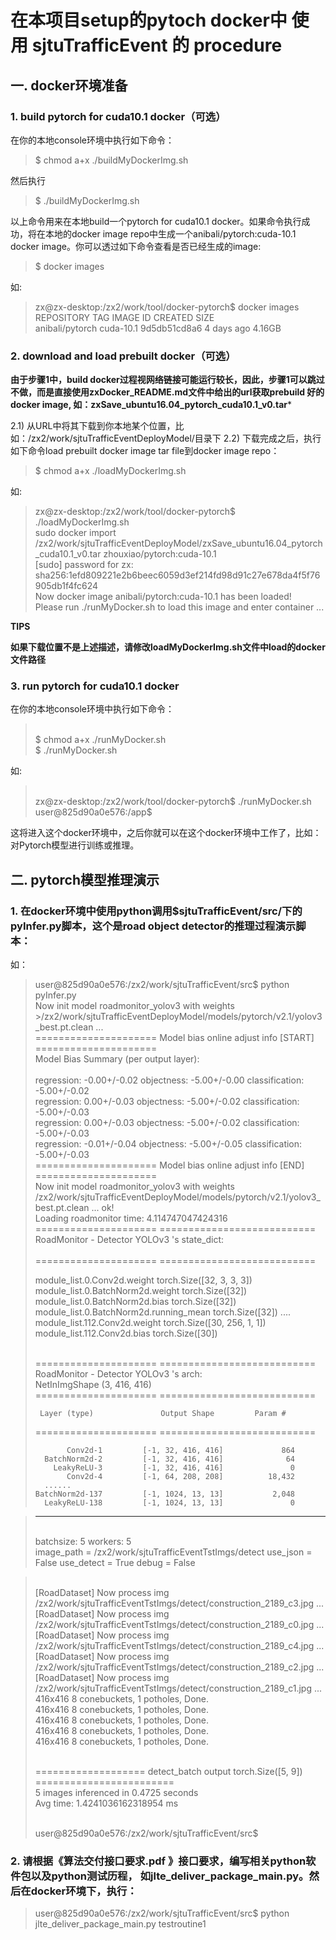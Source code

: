 # 在本项目setup的pytoch docker中 使用 sjtuTrafficEvent 的 procedure
## 一.  docker环境准备
### 1.  build pytorch for cuda10.1 docker（可选）
在你的本地console环境中执行如下命令：
>$ chmod a+x ./buildMyDockerImg.sh

然后执行
>$ ./buildMyDockerImg.sh

以上命令用来在本地build一个pytorch for cuda10.1 docker。如果命令执行成功，将在本地的docker image repo中生成一个anibali/pytorch:cuda-10.1 docker image。你可以透过如下命令查看是否已经生成的image:
>$ docker images

如:
>zx@zx-desktop:/zx2/work/tool/docker-pytorch$ docker images
><br> REPOSITORY          TAG                    IMAGE ID            CREATED             SIZE
><br>anibali/pytorch     cuda-10.1               9d5db51cd8a6        4 days ago          4.16GB

### 2.  download and load prebuilt docker（可选）
**由于步骤1中，build docker过程视网络链接可能运行较长，因此，步骤1可以跳过不做，而是直接使用zxDocker_README.md文件中给出的url获取prebuild 好的docker image, 如：zxSave_ubuntu16.04_pytorch_cuda10.1_v0.tar***

2.1) 从URL中将其下载到你本地某个位置，比如：/zx2/work/sjtuTrafficEventDeployModel/目录下
2.2) 下载完成之后，执行如下命令load prebuilt docker image tar file到docker image repo：
>$ chmod a+x ./loadMyDockerImg.sh

如:
>zx@zx-desktop:/zx2/work/tool/docker-pytorch$ ./loadMyDockerImg.sh 
><br>sudo docker import /zx2/work/sjtuTrafficEventDeployModel/zxSave_ubuntu16.04_pytorch_cuda10.1_v0.tar zhouxiao/pytorch:cuda-10.1
><br>[sudo] password for zx: 
><br>sha256:1efd809221e2b6beec6059d3ef214fd98d91c27e678da4f5f76905db1f4fc624
><br>Now docker image anibali/pytorch:cuda-10.1 has been loaded!
><br>Please run ./runMyDocker.sh to load this image and enter container ...


**TIPS**

**如果下载位置不是上述描述，请修改loadMyDockerImg.sh文件中load的docker文件路径**

### 3.  run pytorch for cuda10.1 docker
在你的本地console环境中执行如下命令：
><br>$ chmod a+x ./runMyDocker.sh
><br>$ ./runMyDocker.sh

如:
><br>zx@zx-desktop:/zx2/work/tool/docker-pytorch$ ./runMyDocker.sh 
><br>user@825d90a0e576:/app$ 

这将进入这个docker环境中，之后你就可以在这个docker环境中工作了，比如：对Pytorch模型进行训练或推理。

## 二.  pytorch模型推理演示
### 1.  在docker环境中使用python调用$sjtuTrafficEvent/src/下的pyInfer.py脚本，这个是road object detector的推理过程演示脚本：
如：
>user@825d90a0e576:/zx2/work/sjtuTrafficEvent/src$ python pyInfer.py
><br>Now init model roadmonitor_yolov3 with weights >/zx2/work/sjtuTrafficEventDeployModel/models/pytorch/v2.1/yolov3_best.pt.clean ...
><br>===================== Model bias online adjust info [START] =====================
><br>Model Bias Summary (per output layer):</br>
><br>regression: -0.00+/-0.02   objectness: -5.00+/-0.00   classification: -5.00+/-0.02 
><br>regression:  0.00+/-0.03   objectness: -5.00+/-0.02   classification: -5.00+/-0.03 
><br>regression:  0.00+/-0.03   objectness: -5.00+/-0.02   classification: -5.00+/-0.03 
><br>regression: -0.01+/-0.04   objectness: -5.00+/-0.05   classification: -5.00+/-0.03 
><br>===================== Model bias online adjust info [END]   =====================
><br>Now init model roadmonitor_yolov3 with weights /zx2/work/sjtuTrafficEventDeployModel/models/pytorch/v2.1/yolov3_best.pt.clean ... ok!
><br>Loading roadmonitor time:  4.114747047424316
><br>===================== ===========================
><br>RoadMonitor - Detector YOLOv3 's state_dict:</br>
><br>===================== ===========================
>
>module_list.0.Conv2d.weight 	 torch.Size([32, 3, 3, 3])
>module_list.0.BatchNorm2d.weight 	 torch.Size([32])
>module_list.0.BatchNorm2d.bias 	 torch.Size([32])
>module_list.0.BatchNorm2d.running_mean 	 torch.Size([32])
>    ....
>module_list.112.Conv2d.weight 	 torch.Size([30, 256, 1, 1])
>module_list.112.Conv2d.bias 	 torch.Size([30])
>
><br>===================== ===========================
><br>RoadMonitor - Detector YOLOv3 's arch:
><br>NetInImgShape (3, 416, 416)
><br>===================== ===========================
>
>      Layer (type)               Output Shape         Param #
>===================== ===========================
>
>            Conv2d-1         [-1, 32, 416, 416]             864
>       BatchNorm2d-2         [-1, 32, 416, 416]              64
>         LeakyReLU-3         [-1, 32, 416, 416]               0
>            Conv2d-4         [-1, 64, 208, 208]          18,432
>       ......
>     BatchNorm2d-137         [-1, 1024, 13, 13]           2,048
>       LeakyReLU-138         [-1, 1024, 13, 13]               0

>----------
>
><br>batchsize: 5 workers: 5
><br>image_path = /zx2/work/sjtuTrafficEventTstImgs/detect use_json = False use_detect = True debug = False

><br>[RoadDataset] Now process img /zx2/work/sjtuTrafficEventTstImgs/detect/construction_2189_c3.jpg ...
><br>[RoadDataset] Now process img /zx2/work/sjtuTrafficEventTstImgs/detect/construction_2189_c0.jpg ...
><br>[RoadDataset] Now process img /zx2/work/sjtuTrafficEventTstImgs/detect/construction_2189_c4.jpg ...
><br>[RoadDataset] Now process img /zx2/work/sjtuTrafficEventTstImgs/detect/construction_2189_c2.jpg ...
><br>[RoadDataset] Now process img /zx2/work/sjtuTrafficEventTstImgs/detect/construction_2189_c1.jpg ...
><br>416x416 8 conebuckets, 1 potholes, Done.
><br>416x416 8 conebuckets, 1 potholes, Done.
><br>416x416 8 conebuckets, 1 potholes, Done.
><br>416x416 8 conebuckets, 1 potholes, Done.
><br>416x416 8 conebuckets, 1 potholes, Done.
>
><br>=================== detect_batch output torch.Size([5, 9]) ========================
><br>5 images inferenced in 0.4725 seconds
><br>Avg time:  1.4241036162318954 ms
>
><br>user@825d90a0e576:/zx2/work/sjtuTrafficEvent/src$ 

### 2.  请根据《算法交付接口要求.pdf 》接口要求，编写相关python软件包以及python测试历程， 如jlte_deliver_package_main.py。然后在docker环境下，执行：
>user@825d90a0e576:/zx2/work/sjtuTrafficEvent/src$ python jlte_deliver_package_main.py testroutine1

